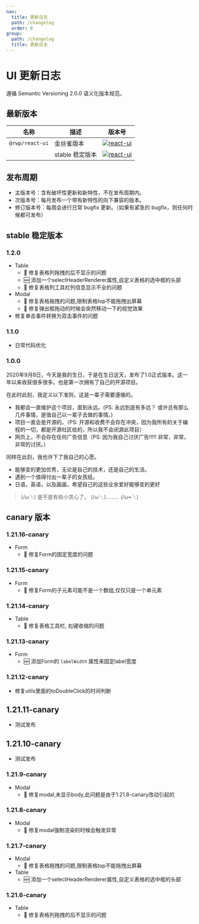 ```yaml
---
nav:
  title: 更新日志
  path: /changelog
  order: 0
group:
  path: /changelog
  title: 更新日志
---
```


# UI 更新日志

遵循 Semantic Versioning 2.0.0 语义化版本规范。

## 最新版本

|名称 | 描述               | 版本号
|----- |----                |------
| `@rwp/react-ui` | 金丝雀版本   | [![react-ui](https://img.shields.io/npm/v/@rwp/react-ui/canary)](https://www.npmjs.com/package/@rwp/react-ui)
| |stable 稳定版本      | [![react-ui](https://img.shields.io/npm/v/@rwp/react-ui/latest)](https://www.npmjs.com/package/@rwp/react-ui)

## 发布周期

 - 主版本号：含有破坏性更新和新特性，不在发布周期内。
 - 次版本号：每月发布一个带有新特性的向下兼容的版本。
 - 修订版本号：每周会进行日常 bugfix 更新。（如果有紧急的 bugfix，则任何时候都可发布）
 
## stable 稳定版本

### 1.2.0

- Table
  - 🐞 修复表格列拖拽的后不显示的问题
  - 🆕 添加一个selectHeaderRenderer属性,自定义表格的选中框的头部
  - 🐞 修复表格列工具栏列信息显示不全的问题
- Modal
  - 🐞 修复表格拖拽的问题,限制表格top不能拖拽出屏幕
  - 🐞 修复弹出框拖动的时候会突然移动一下的视觉效果
- 修复单击事件转换为双击事件的问题

### 1.1.0

- 日常代码优化


### 1.0.0

2020年9月8日，今天是我的生日，于是在生日这天，发布了1.0正式版本。这一年以来收获很多很多。也是第一次拥有了自己的开源项目。

在此时此刻，我定义以下准则，这是一辈子需要遵循的。

- 我都会一直维护这个项目，直到永远。(PS: 永远到底有多远？ 或许总有那么几件事情，是值自己以一辈子去做的事情。)
- 项目一直会是开源的。（PS: 开源和收费不会存在冲突，因为我所有的关于编程的一切，都是开源社区给的，所以我不会闭源此项目）
- 网页上，不会存在任何广告信息（PS: 因为我自己讨厌广告!!!!! 非常，非常，非常的讨厌。）

同样在此刻，我也许下了我自己的心愿。 

- 能够变的更加优秀，无论是自己的技术，还是自己的生活。
- 遇到一个值得付出一辈子的女孩纸。
- 日语，英语，以及画画，希望自己的这些业余爱好能够变的更好

> (*/ω＼*) 是不是有些小贪心了。 (/ω＼*)……… (/ω•＼*)

## canary 版本

### 1.21.16-canary

- Form
  - 🐞 修复Form的固定宽度的问题


### 1.21.15-canary

- Form
  - 🐞 修复Form的子元素可能不是一个数组,仅仅只是一个单元素

### 1.21.14-canary

- Table
  - 🐞 修复表格工具栏, 右键收缩的问题

### 1.21.13-canary

- Form
  - 🆕 添加Form的 `labelWidth` 属性来固定label宽度

### 1.21.12-canary

- 修复utils里面的toDoubleClick的时间判断

## 1.21.11-canary

- 测试发布

## 1.21.10-canary

- 测试发布

### 1.21.9-canary

- Modal
  - 🐞 修复modal,未显示body,此问题是由于1.21.8-canary改动引起的

### 1.21.8-canary

- Modal
  - 🐞 修复modal强制渲染的时候会触发异常

### 1.21.7-canary

- Modal 
  - 🐞 修复表格拖拽的问题,限制表格top不能拖拽出屏幕
- Table
  - 🆕 添加一个selectHeaderRenderer属性,自定义表格的选中框的头部

### 1.21.6-canary

- Table
  - 🐞 修复表格列拖拽的后不显示的问题